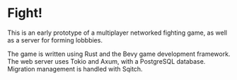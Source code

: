 # Fight!
This is an early prototype of a multiplayer networked fighting game, as well as a server for forming lobbbies.

The game is written using Rust and the Bevy game development framework. The web server uses Tokio and Axum, with a PostgreSQL database. Migration management is handled with Sqitch.

